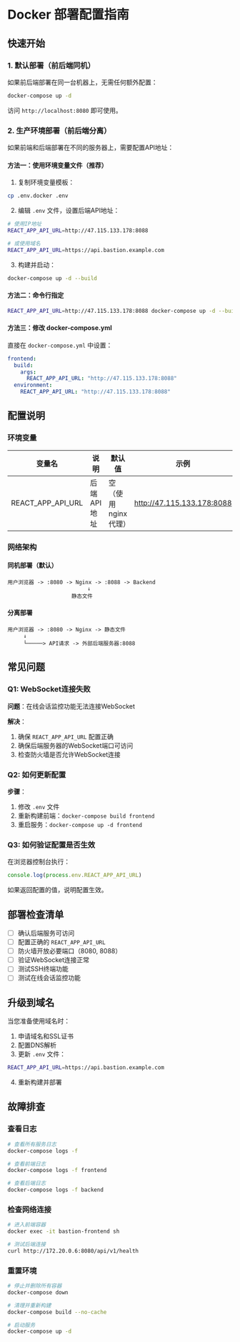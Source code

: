 # Docker 部署配置指南

## 快速开始

### 1. 默认部署（前后端同机）

如果前后端部署在同一台机器上，无需任何额外配置：

```bash
docker-compose up -d
```

访问 `http://localhost:8080` 即可使用。

### 2. 生产环境部署（前后端分离）

如果前端和后端部署在不同的服务器上，需要配置API地址：

#### 方法一：使用环境变量文件（推荐）

1. 复制环境变量模板：
```bash
cp .env.docker .env
```

2. 编辑 `.env` 文件，设置后端API地址：
```bash
# 使用IP地址
REACT_APP_API_URL=http://47.115.133.178:8088

# 或使用域名
REACT_APP_API_URL=https://api.bastion.example.com
```

3. 构建并启动：
```bash
docker-compose up -d --build
```

#### 方法二：命令行指定

```bash
REACT_APP_API_URL=http://47.115.133.178:8088 docker-compose up -d --build
```

#### 方法三：修改 docker-compose.yml

直接在 `docker-compose.yml` 中设置：

```yaml
frontend:
  build:
    args:
      REACT_APP_API_URL: "http://47.115.133.178:8088"
  environment:
    REACT_APP_API_URL: "http://47.115.133.178:8088"
```

## 配置说明

### 环境变量

| 变量名 | 说明 | 默认值 | 示例 |
|--------|------|--------|------|
| REACT_APP_API_URL | 后端API地址 | 空（使用nginx代理） | http://47.115.133.178:8088 |

### 网络架构

#### 同机部署（默认）
```
用户浏览器 -> :8080 -> Nginx -> :8088 -> Backend
                         ↓
                    静态文件
```

#### 分离部署
```
用户浏览器 -> :8080 -> Nginx -> 静态文件
     ↓                             
     └─────> API请求 -> 外部后端服务器:8088
```

## 常见问题

### Q1: WebSocket连接失败

**问题**：在线会话监控功能无法连接WebSocket

**解决**：
1. 确保 `REACT_APP_API_URL` 配置正确
2. 确保后端服务器的WebSocket端口可访问
3. 检查防火墙是否允许WebSocket连接

### Q2: 如何更新配置

**步骤**：
1. 修改 `.env` 文件
2. 重新构建前端：`docker-compose build frontend`
3. 重启服务：`docker-compose up -d frontend`

### Q3: 如何验证配置是否生效

在浏览器控制台执行：
```javascript
console.log(process.env.REACT_APP_API_URL)
```

如果返回配置的值，说明配置生效。

## 部署检查清单

- [ ] 确认后端服务可访问
- [ ] 配置正确的 `REACT_APP_API_URL`
- [ ] 防火墙开放必要端口（8080, 8088）
- [ ] 验证WebSocket连接正常
- [ ] 测试SSH终端功能
- [ ] 测试在线会话监控功能

## 升级到域名

当您准备使用域名时：

1. 申请域名和SSL证书
2. 配置DNS解析
3. 更新 `.env` 文件：
```bash
REACT_APP_API_URL=https://api.bastion.example.com
```
4. 重新构建并部署

## 故障排查

### 查看日志
```bash
# 查看所有服务日志
docker-compose logs -f

# 查看前端日志
docker-compose logs -f frontend

# 查看后端日志
docker-compose logs -f backend
```

### 检查网络连接
```bash
# 进入前端容器
docker exec -it bastion-frontend sh

# 测试后端连接
curl http://172.20.0.6:8080/api/v1/health
```

### 重置环境
```bash
# 停止并删除所有容器
docker-compose down

# 清理并重新构建
docker-compose build --no-cache

# 启动服务
docker-compose up -d
```
